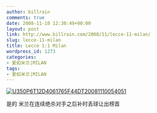 ```yaml
---
author: billrain
comments: true
date: 2008-11-10 12:30:49+00:00
layout: post
link: http://www.billrain.com/2008/11/lecce-11-milan/
slug: lecce-11-milan
title: Lecce 1:1 Milan
wordpress_id: 1273
categories:
- 爱如米兰|MILAN
tags:
- 爱如米兰|MILAN
---
```


[![U350P6T12D4061765F44DT20081110054051](http://www.billrain.com/wp-content/uploads/2008/11/u350p6t12d4061765f44dt20081110054051-thumb.jpg)](http://www.billrain.com/wp-content/uploads/2008/11/u350p6t12d4061765f44dt20081110054051.jpg)

是的 米兰在连续绝杀对手之后补时丢球让出榜首
